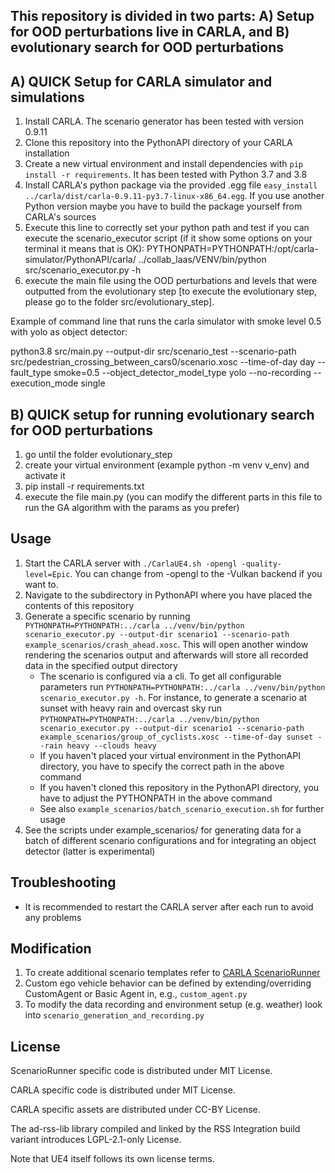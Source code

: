 ## This repository is divided in two parts: A) Setup for OOD perturbations live in CARLA, and B) evolutionary search for OOD perturbations 

## A) QUICK Setup for CARLA simulator and simulations

1. Install CARLA. The scenario generator has been tested with version 0.9.11
2. Clone this repository into the PythonAPI directory of your CARLA installation
3. Create a new virtual environment and install dependencies with `pip install -r requirements`. It has been tested with Python 3.7 and 3.8
4. Install CARLA's python package via the provided .egg file `easy_install ../carla/dist/carla-0.9.11-py3.7-linux-x86_64.egg`. If you use another Python version maybe you have to build the package yourself from CARLA's sources
5. Execute this line to correctly set your python path and test if you can execute the scenario_executor script (if it show some options on your terminal it means that is OK): 
PYTHONPATH=PYTHONPATH:/opt/carla-simulator/PythonAPI/carla/ ../collab_laas/VENV/bin/python src/scenario_executor.py -h
6. execute the main file using the OOD perturbations and levels that were outputted from the evolutionary step [to execute the evolutionary step, please go to the folder src/evolutionary_step].

Example of command line that runs the carla simulator with smoke level 0.5 with yolo as object detector:

python3.8 src/main.py --output-dir src/scenario_test --scenario-path src/pedestrian_crossing_between_cars0/scenario.xosc --time-of-day day --fault_type smoke=0.5 --object_detector_model_type yolo  --no-recording --execution_mode single

## B) QUICK setup for running evolutionary search for OOD perturbations
1. go until the folder evolutionary_step
2. create your virtual environment (example python -m venv v_env) and activate it
3. pip install -r requirements.txt
4. execute the file main.py (you can modify the different parts in this file to run the GA algorithm with the params as you prefer)

## Usage

1. Start the CARLA server with `./CarlaUE4.sh -opengl -quality-level=Epic`. You can change from -opengl to the -Vulkan backend if you want to.
2. Navigate to the subdirectory in PythonAPI where you have placed the contents of this repository
3. Generate a specific scenario by running `PYTHONPATH=PYTHONPATH:../carla ../venv/bin/python scenario_executor.py --output-dir scenario1 --scenario-path example_scenarios/crash_ahead.xosc`. This will open another window rendering the scenarios output and afterwards will store all recorded data in the specified output directory
    - The scenario is configured via a cli. To get all configurable parameters run `PYTHONPATH=PYTHONPATH:../carla ../venv/bin/python scenario_executor.py -h`. For instance, to generate a scenario at sunset with heavy rain and overcast sky run `PYTHONPATH=PYTHONPATH:../carla ../venv/bin/python scenario_executor.py --output-dir scenario1 --scenario-path example_scenarios/group_of_cyclists.xosc --time-of-day sunset --rain heavy --clouds heavy`
    - If you haven't placed your virtual environment in the PythonAPI directory, you have to specify the correct path in the above command
    - If you haven't cloned this repository in the PythonAPI directory, you have to adjust the PYTHONPATH in the above command
    - See also `example_scenarios/batch_scenario_execution.sh` for further usage
4. See the scripts under example_scenarios/ for generating data for a batch of different scenario configurations and for integrating an object detector (latter is experimental)


## Troubleshooting

- It is recommended to restart the CARLA server after each run to avoid any problems


## Modification

1. To create additional scenario templates refer to [CARLA ScenarioRunner](https://github.com/carla-simulator/scenario_runner/)
2. Custom ego vehicle behavior can be defined by extending/overriding CustomAgent or Basic Agent in, e.g., `custom_agent.py`
3. To modify the data recording and environment setup (e.g. weather) look into `scenario_generation_and_recording.py`


## License

ScenarioRunner specific code is distributed under MIT License.

CARLA specific code is distributed under MIT License.

CARLA specific assets are distributed under CC-BY License.

The ad-rss-lib library compiled and linked by the RSS Integration build variant introduces LGPL-2.1-only License.

Note that UE4 itself follows its own license terms.







